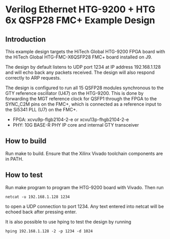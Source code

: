 # Verilog Ethernet HTG-9200 + HTG 6x QSFP28 FMC+ Example Design

## Introduction

This example design targets the HiTech Global HTG-9200 FPGA board with the HiTech Global HTG-FMC-X6QSFP28 FMC+ board installed on J9.

The design by default listens to UDP port 1234 at IP address 192.168.1.128 and will echo back any packets received.  The design will also respond correctly to ARP requests.

The design is configured to run all 15 QSFP28 modules synchronous to the GTY reference oscillator (U47) on the HTG-9200.  This is done by forwarding the MGT reference clock for QSFP1 through the FPGA to the SYNC_C2M pins on the FMC+, which is connected as a reference input to the Si5341 PLL (U7) on the FMC+.

*  FPGA: xcvu9p-flgb2104-2-e or xcvu13p-fhgb2104-2-e
*  PHY: 10G BASE-R PHY IP core and internal GTY transceiver

## How to build

Run make to build.  Ensure that the Xilinx Vivado toolchain components are in PATH.

## How to test

Run make program to program the HTG-9200 board with Vivado.  Then run

    netcat -u 192.168.1.128 1234

to open a UDP connection to port 1234.  Any text entered into netcat will be echoed back after pressing enter.

It is also possible to use hping to test the design by running

    hping 192.168.1.128 -2 -p 1234 -d 1024
